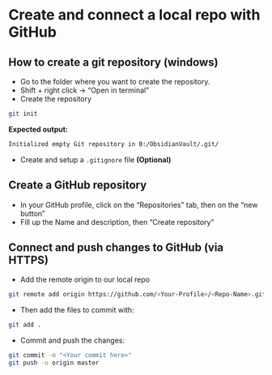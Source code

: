 # Create and connect a local repo with GitHub
## How to create a git repository (windows)

- Go to the folder where you want to create the repository.
- Shift + right click → “Open in terminal”
- Create the repository
```bash
git init
```

**Expected output:**
```bash
Initialized empty Git repository in B:/ObsidianVault/.git/
```

- Create and setup a `.gitignore` file **(Optional)**

## Create a GitHub repository

- In your GitHub profile, click on the “Repositories” tab, then on the “new button”
- Fill up the Name and description, then “Create repository”

## Connect and push changes to GitHub (via HTTPS)

- Add the remote origin to our local repo
```bash
git remote add origin https://github.com/<Your-Profile>/<Repo-Name>.git
```
- Then add the files to commit with:
```bash
git add .
```
- Commit and push the changes:
```bash
git commit -m "<Your commit here>"
git push -u origin master
```